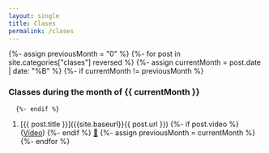 ```yaml
---
layout: single
title: Clases
permalink: /clases
---
```


  {%- assign previousMonth = "0" %}
  {%- for post in site.categories["clases"] reversed %}
     {%- assign currentMonth = post.date | date: "%B" %}
      {%- if currentMonth != previousMonth %}

### Classes during the month of {{ currentMonth }}

      {%- endif %}
1. [{{ post.title }}]({{site.baseurl}}{{ post.url }})  {%- if post.video %} ([Vídeo]({{post.video}})) {%- endif %} [📝]({{site.organization.master}}/{{post.path}})
      {%- assign previousMonth = currentMonth %}
  {%- endfor %}

<!--stackedit_data:
eyJoaXN0b3J5IjpbLTk3MTE2Njg1MF19
-->